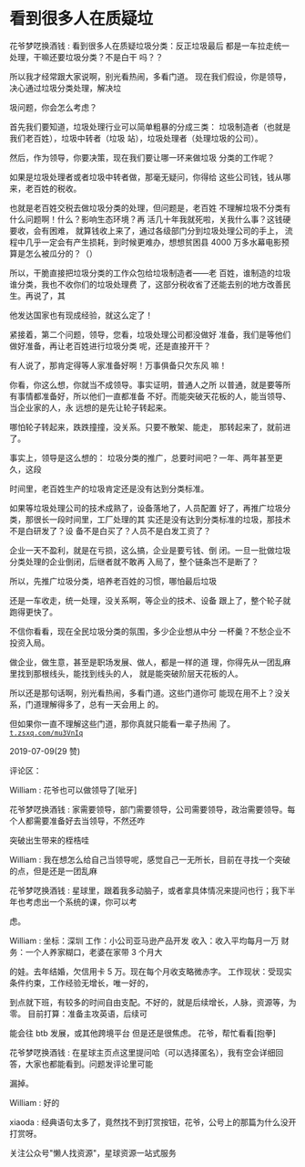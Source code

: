 # 看到很多人在质疑垃

花爷梦呓换酒钱 : 看到很多人在质疑垃圾分类：反正垃圾最后 都是一车拉走统一处理，干嘛还要垃圾分类？不是白干 吗？？

所以我才经常跟大家说啊，别光看热闹，多看门道。 现在我们假设，你是领导，决心通过垃圾分类处理，解决垃

圾问题，你会怎么考虑？

首先我们要知道，垃圾处理行业可以简单粗暴的分成三类： 垃圾制造者（也就是我们老百姓），垃圾中转者（垃圾 站），垃圾处理者（处理垃圾的公司）。

然后，作为领导，你要决策，现在我们要让哪一环来做垃圾 分类的工作呢？

如果是垃圾处理者或者垃圾中转者做，那毫无疑问，你得给 这些公司钱，钱从哪来，老百姓的税收。

也就是老百姓交税去做垃圾分类的处理，但问题是，老百姓 不理解垃圾不分类有什么问题啊！什么？影响生态环境？再 活几十年我就死啦，关我什么事？这钱硬要收，会有困难， 就算钱收上来了，通过各级部门分到垃圾处理公司的手上， 流程中几乎一定会有产生损耗，到时候更难办，想想贫困县 4000 万多水幕电影预算是怎么被瓜分的？（）

所以，干脆直接把垃圾分类的工作众包给垃圾制造者——老 百姓，谁制造的垃圾谁分类，我也不收你们的垃圾处理费 了，这部分税收省了还能去别的地方改善民生。再说了，其

他发达国家也有现成经验，就这么定了！

紧接着，第二个问题，领导，您看，垃圾处理公司都没做好 准备，我们是等他们做好准备，再让老百姓进行垃圾分类 呢，还是直接开干？

有人说了，那肯定得等人家准备好啊！万事俱备只欠东风 嘛！

你看，你这么想，你就当不成领导。事实证明，普通人之所 以普通，就是要等所有事情都准备好，所以他们一直都准备 不好。而能突破天花板的人，能当领导、当企业家的人，永 远想的是先让轮子转起来。

哪怕轮子转起来，跌跌撞撞，没关系。只要不散架、能走， 那转起来了，就前进了。

事实上，领导是这么想的： 垃圾分类的推广，总要时间吧？一年、两年甚至更久，这段

时间里，老百姓生产的垃圾肯定还是没有达到分类标准。

如果等垃圾处理公司的技术成熟了，设备落地了，人员配置 好了，再推广垃圾分类，那很长一段时间里，工厂处理的其 实还是没有达到分类标准的垃圾，那技术不是白研发了？设 备不是白买了？人员不是白发工资了？

企业一天不盈利，就是在亏损，这么搞，企业是要亏钱、倒 闭。一旦一批做垃圾分类处理的企业倒闭，后继者就不敢再 入局了，整个链条岂不是断了？

所以，先推广垃圾分类，培养老百姓的习惯，哪怕最后垃圾

还是一车收走，统一处理，没关系啊，等企业的技术、设备 跟上了，整个轮子就跑得更快了。

不信你看看，现在全民垃圾分类的氛围，多少企业想从中分 一杯羹？不愁企业不投资入局。

做企业，做生意，甚至是职场发展、做人，都是一样的道 理，你得先从一团乱麻里找到那根线头，能找到线头的人， 就是能突破阶层天花板的人。

所以还是那句话啊，别光看热闹，多看门道。这些门道你可 能现在用不上？没关系，门道理解得多了，总有一天会用上 的。

但如果你一直不理解这些门道，那你真就只能看一辈子热闹 了。[`t.zsxq.com/mu3VnIq`](https://t.zsxq.com/mu3VnIq)

2019-07-09(29 赞)

评论区：

William : 花爷也可以做领导了[呲牙]

花爷梦呓换酒钱 : 家需要领导，部门需要领导，公司需要领导，政治需要领导。每个人都需要准备好去当领导，不然还咋

突破出生带来的桎梏哇

William : 我在想怎么给自己当领导呢，感觉自己一无所长，目前在寻找一个突破的点，但是还是一团乱麻

花爷梦呓换酒钱 : 星球里，跟着我多动脑子，或者拿具体情况来提问也行；我下半年也考虑出一个系统的课，你可以考

虑。

William : 坐标：深圳 工作：小公司亚马逊产品开发 收入：收入平均每月一万 财务：一个人养家糊口，老婆在家带 3 个月大

的娃。去年结婚，欠信用卡 5 万。现在每个月收支略微赤字。 工作现状：受现实条件约束，工作经验无增长，唯一好的，

到点就下班，有较多的时间自由支配。不好的，就是后续增长，人脉，资源等，为零。 目前打算：准备主攻英语，后续可

能会往 btb 发展，或其他跨境平台 但是还是很焦虑。 花爷，帮忙看看[抱拳]

花爷梦呓换酒钱 : 在星球主页点这里提问哈（可以选择匿名），我有空会详细回答，大家也都能看到。问题发评论里可能

漏掉。

William : 好的

xiaoda : 经典语句太多了，竟然找不到打赏按钮，花爷，公号上的那篇为什么没开打赏呀。

关注公众号"懒人找资源"，星球资源一站式服务